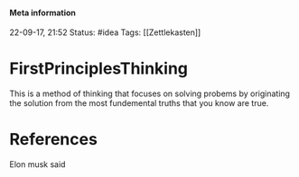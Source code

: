 


#### Meta information
22-09-17, 21:52
Status: #idea
Tags: [[Zettlekasten]]





# FirstPrinciplesThinking

This is a method of thinking that focuses on solving probems by originating the solution from the most fundemental truths that you know are true.







# References
Elon musk said